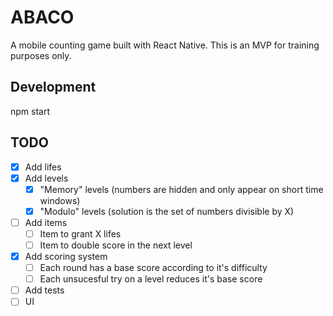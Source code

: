 # ABACO

A mobile counting game built with React Native. This is an MVP for training purposes only.

## Development

npm start

## TODO

- [x] Add lifes
- [x] Add levels
  - [x] "Memory" levels (numbers are hidden and only appear on short time windows)
  - [x] "Modulo" levels (solution is the set of numbers divisible by X)
- [ ] Add items
  - [ ] Item to grant X lifes
  - [ ] Item to double score in the next level
- [x] Add scoring system
  - [ ] Each round has a base score according to it's difficulty
  - [ ] Each unsucesful try on a level reduces it's base score
- [ ] Add tests
- [ ] UI
